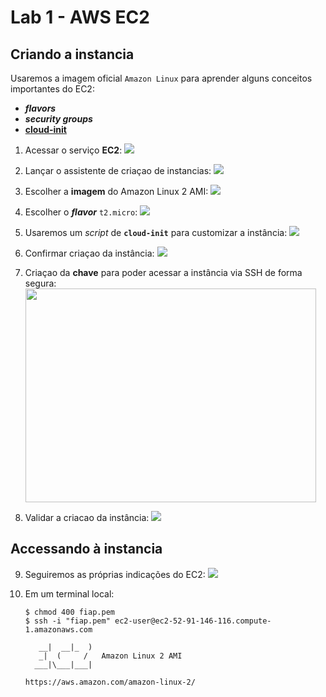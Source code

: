 # Lab 1 - AWS EC2

## Criando a instancia
Usaremos a imagem oficial `Amazon Linux` para aprender alguns conceitos importantes do EC2:
 - ***flavors***
 - ***security groups***
 - **[cloud-init](https://cloud-init.io/)**
 
1. Acessar o serviço **EC2**:
   ![](https://github.com/josecastillolema/fiap/blob/master/bdt/cloud/img/ec2-0.png)

2. Lançar o assistente de criaçao de instancias:
   ![](https://github.com/josecastillolema/fiap/blob/master/bdt/cloud/img/ec2-1.png)

3. Escolher a **imagem** do Amazon Linux 2 AMI:
   ![](https://github.com/josecastillolema/fiap/blob/master/bdt/cloud/img/ec2-2.png)
   
4. Escolher o ***flavor*** `t2.micro`:
   ![](https://github.com/josecastillolema/fiap/blob/master/bdt/cloud/img/ec2-3.png)

5. Usaremos um *script* de **`cloud-init`** para customizar a instância:
   ![](https://github.com/josecastillolema/fiap/blob/master/bdt/cloud/img/ec2-4.png)

6. Confirmar criaçao da instância:
   ![](https://github.com/josecastillolema/fiap/blob/master/bdt/cloud/img/ec2-5.png)
   
7. Criaçao da **chave** para poder acessar a instância via SSH de forma segura:
   <img src="https://github.com/josecastillolema/fiap/blob/master/bdt/cloud/img/ec2-6.png" width="465" height="342">

8. Validar a criacao da instância:
   ![](https://github.com/josecastillolema/fiap/blob/master/bdt/cloud/img/ec2-7.png)

## Accessando à instancia

9. Seguiremos as próprias indicações do EC2:
   ![](https://github.com/josecastillolema/fiap/blob/master/bdt/cloud/img/ec2-8.png)
   
10. Em um terminal local:
    ```
    $ chmod 400 fiap.pem
    $ ssh -i "fiap.pem" ec2-user@ec2-52-91-146-116.compute-1.amazonaws.com

       __|  __|_  )
       _|  (     /   Amazon Linux 2 AMI
      ___|\___|___|

    https://aws.amazon.com/amazon-linux-2/
    ```

